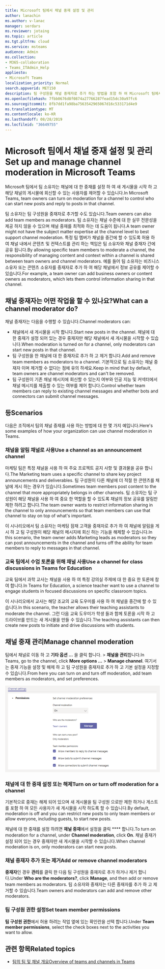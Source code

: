 ```yaml
---
title: Microsoft 팀에서 채널 중재 설정 및 관리
author: lanachin
ms.author: v-lanac
manager: serdars
ms.reviewer: jotaing
ms.topic: article
ms.tgt.pltfrm: cloud
ms.service: msteams
audience: Admin
ms.collection:
- M365-collaboration
- Teams_ITAdmin_Help
appliesto:
- Microsoft Teams
localization_priority: Normal
search.appverid: MET150
description: 팀 구성원을 채널 중재자로 추가 하는 방법을 포함 하 여 Microsoft 팀에서 중재를 위해 채널을 설정 하는 방법에 대해 알아봅니다.
ms.openlocfilehash: 7fbb0676d8f0874a27766287fead15dc30a97fc6
ms.sourcegitcommit: 8fb7dd1fa98ba7563542965067d16c533171d4e9
ms.translationtype: MT
ms.contentlocale: ko-KR
ms.lasthandoff: 08/28/2019
ms.locfileid: "36649755"
---
```

# <a name="set-up-and-manage-channel-moderation-in-microsoft-teams"></a><span data-ttu-id="32d44-103">Microsoft 팀에서 채널 중재 설정 및 관리</span><span class="sxs-lookup"><span data-stu-id="32d44-103">Set up and manage channel moderation in Microsoft Teams</span></span>

<span data-ttu-id="32d44-104">Microsoft 팀에서 팀 소유자는 채널에 대 한 중재를 설정 하 여 새 게시물을 시작 하 고 해당 채널의 게시물에 회신할 수 있는 사용자를 제어할 수 있습니다.</span><span class="sxs-lookup"><span data-stu-id="32d44-104">In Microsoft Teams, team owners can turn on moderation for a channel to control who can start new posts and reply to posts in that channel.</span></span>

<span data-ttu-id="32d44-105">팀 소유자는 팀 구성원을 중재자로 추가할 수도 있습니다.</span><span class="sxs-lookup"><span data-stu-id="32d44-105">Team owners can also add team members as moderators.</span></span> <span data-ttu-id="32d44-106">팀 소유자는 채널 수준에 대 한 실무 전문성을 제공 하지 않을 수 있으며 채널 중재를 최적화 하는 데 도움이 됩니다.</span><span class="sxs-lookup"><span data-stu-id="32d44-106">A team owner might not have the subject matter expertise at the channel level to best support channel moderation.</span></span> <span data-ttu-id="32d44-107">특정 팀 멤버가 채널을 중간에 할 수 있도록 허용 하 여 채널 내에서 콘텐츠 및 컨텍스트를 관리 하는 책임은 팀 소유자와 채널 중재자 간에 공유 됩니다.</span><span class="sxs-lookup"><span data-stu-id="32d44-107">By allowing specific team members to moderate a channel, the responsibility of managing content and context within a channel is shared between team owners and channel moderators.</span></span> <span data-ttu-id="32d44-108">예를 들어 팀 소유자는 비즈니스 소유자 또는 콘텐츠 소유자를 중재자로 추가 하 여 해당 채널에서 정보 공유를 제어할 수 있습니다.</span><span class="sxs-lookup"><span data-stu-id="32d44-108">For example, a team owner can add business owners or content owners as moderators, which lets them control information sharing in that channel.</span></span>

## <a name="what-can-a-channel-moderator-do"></a><span data-ttu-id="32d44-109">채널 중재자는 어떤 작업을 할 수 있나요?</span><span class="sxs-lookup"><span data-stu-id="32d44-109">What can a channel moderator do?</span></span>

<span data-ttu-id="32d44-110">채널 중재자는 다음을 수행할 수 있습니다.</span><span class="sxs-lookup"><span data-stu-id="32d44-110">Channel moderators can:</span></span>

- <span data-ttu-id="32d44-111">채널에서 새 게시물을 시작 합니다.</span><span class="sxs-lookup"><span data-stu-id="32d44-111">Start new posts in the channel.</span></span> <span data-ttu-id="32d44-112">채널에 대 한 중재가 설정 되어 있는 경우 중재자만 해당 채널에서 새 게시물을 시작할 수 있습니다.</span><span class="sxs-lookup"><span data-stu-id="32d44-112">When moderation is turned on for a channel, only moderators can start new posts in that channel.</span></span>
- <span data-ttu-id="32d44-113">팀 구성원을 한 채널에 대 한 중재자로 추가 하 고 제거 합니다.</span><span class="sxs-lookup"><span data-stu-id="32d44-113">Add and remove team members as moderators to a channel.</span></span> <span data-ttu-id="32d44-114">기본적으로 팀 소유자는 채널 중재자 이며 제거할 수 없다는 점에 유의 하세요.</span><span class="sxs-lookup"><span data-stu-id="32d44-114">Keep in mind that by default, team owners are channel moderators and can't be removed.</span></span>
- <span data-ttu-id="32d44-115">팀 구성원이 기존 채널 메시지에 회신할 수 있는지 여부와 인공 지능 및 커넥터에서 채널 메시지를 제출할 수 있는 여부를 제어 합니다.</span><span class="sxs-lookup"><span data-stu-id="32d44-115">Control whether team members can reply to existing channel messages and whether bots and connectors can submit channel messages.</span></span>

## <a name="scenarios"></a><span data-ttu-id="32d44-116">등</span><span class="sxs-lookup"><span data-stu-id="32d44-116">Scenarios</span></span>

<span data-ttu-id="32d44-117">다음은 조직에서 팀의 채널 중재를 사용 하는 방법에 대 한 몇 가지 예입니다.</span><span class="sxs-lookup"><span data-stu-id="32d44-117">Here's some examples of how your organization can use channel moderation in Teams.</span></span>

### <a name="use-a-channel-as-an-announcement-channel"></a><span data-ttu-id="32d44-118">채널을 알림 채널로 사용</span><span class="sxs-lookup"><span data-stu-id="32d44-118">Use a channel as an announcement channel</span></span>

<span data-ttu-id="32d44-119">마케팅 팀은 특정 채널을 사용 하 여 주요 프로젝트 공지 사항 및 결과물을 공유 합니다.</span><span class="sxs-lookup"><span data-stu-id="32d44-119">The Marketing team uses a specific channel to share key project announcements and deliverables.</span></span> <span data-ttu-id="32d44-120">팀 구성원이 다른 채널에 더 적절 한 콘텐츠를 채널에 게시 하는 경우가 있습니다.</span><span class="sxs-lookup"><span data-stu-id="32d44-120">Sometimes team members post content to the channel that more appropriately belongs in other channels.</span></span> <span data-ttu-id="32d44-121">팀 소유자는 팀 구성원이 해당 채널을 사용 하 여 중요 한 역할을 할 수 있도록 채널의 정보 공유를 알림만 제한 하려고 합니다.</span><span class="sxs-lookup"><span data-stu-id="32d44-121">The team owner wants to restrict information sharing in the channel to only announcements so that team members can use that channel to stay on top of what's important.</span></span>

<span data-ttu-id="32d44-122">이 시나리오에서 팀 소유자는 마케팅 잠재 고객을 중재자로 추가 하 여 채널에 알림을 게시 하 고 팀 구성원이 해당 채널의 메시지에 회신 하는 기능을 해제할 수 있습니다.</span><span class="sxs-lookup"><span data-stu-id="32d44-122">In this scenario, the team owner adds Marketing leads as moderators so they can post announcements in the channel and turns off the ability for team members to reply to messages in that channel.</span></span>

### <a name="use-a-channel-for-class-discussions-in-teams-for-education"></a><span data-ttu-id="32d44-123">교육 팀에서 수업 토론을 위해 채널 사용</span><span class="sxs-lookup"><span data-stu-id="32d44-123">Use a channel for class discussions in Teams for Education</span></span>

<span data-ttu-id="32d44-124">교육 팀에서 과학 교사는 채널을 사용 하 여 특정 강의실 주제에 대 한 중요 한 토론에 참여 합니다.</span><span class="sxs-lookup"><span data-stu-id="32d44-124">In Teams for Education, a science teacher want to use a channel to engage students in focused discussions on specific classroom topics.</span></span>

<span data-ttu-id="32d44-125">이 시나리오에서 교사는 해당 조교의 교육 도우미를 사용 하 여 채널을 중간에 할 수 있습니다.</span><span class="sxs-lookup"><span data-stu-id="32d44-125">In this scenario, the teacher allows their teaching assistants to moderate the channel.</span></span> <span data-ttu-id="32d44-126">그런 다음 교육 도우미가 학생 들과 함께 토론을 시작 하 고 드라이브를 만드는 새 게시물을 만들 수 있습니다.</span><span class="sxs-lookup"><span data-stu-id="32d44-126">The teaching assistants can then create new posts to initiate and drive discussions with students.</span></span>

## <a name="manage-channel-moderation"></a><span data-ttu-id="32d44-127">채널 중재 관리</span><span class="sxs-lookup"><span data-stu-id="32d44-127">Manage channel moderation</span></span>

<span data-ttu-id="32d44-128">팀에서 채널로 이동 하 고 **기타 옵션 ...** 을 클릭 합니다.  >  **채널을 관리**합니다.</span><span class="sxs-lookup"><span data-stu-id="32d44-128">In Teams, go to the channel, click **More options ...** > **Manage channel**.</span></span> <span data-ttu-id="32d44-129">여기서는 중재 기능을 설정 및 해제 하 고 팀 구성원을 중재자로 추가 하 고 기본 설정을 지정할 수 있습니다.</span><span class="sxs-lookup"><span data-stu-id="32d44-129">From here you can turn on and turn off moderation, add team members as moderators, and set preferences.</span></span>

![manage-channel-moderation-in-teams-preferences](media/manage-channel-moderation-in-teams-preferences.png)

### <a name="turn-on-or-turn-off-moderation-for-a-channel"></a><span data-ttu-id="32d44-131">채널에 대 한 중재 설정 또는 해제</span><span class="sxs-lookup"><span data-stu-id="32d44-131">Turn on or turn off moderation for a channel</span></span>

<span data-ttu-id="32d44-132">기본적으로 중재는 해제 되어 있으며 새 게시물을 팀 구성원 으로만 제한 하거나 게스트를 포함 하 여 모든 사용자가 새 게시물을 시작 하도록 할 수 있습니다.</span><span class="sxs-lookup"><span data-stu-id="32d44-132">By default, moderation is off and you can restrict new posts to only team members or allow everyone, including guests, to start new posts.</span></span>

<span data-ttu-id="32d44-133">채널에 대 한 중재를 설정 하려면 **채널 중재**에서 설정을 클릭 \*\*\*\* 합니다.</span><span class="sxs-lookup"><span data-stu-id="32d44-133">To turn on moderation for a channel, under **Channel moderation**, click **On**.</span></span> <span data-ttu-id="32d44-134">채널 중재가 설정 되어 있는 경우 중재자만 새 게시물을 시작할 수 있습니다.</span><span class="sxs-lookup"><span data-stu-id="32d44-134">When channel moderation is on, only moderators can start new posts.</span></span> 

### <a name="add-or-remove-channel-moderators"></a><span data-ttu-id="32d44-135">채널 중재자 추가 또는 제거</span><span class="sxs-lookup"><span data-stu-id="32d44-135">Add or remove channel moderators</span></span>

<span data-ttu-id="32d44-136">**중재자**인 경우 **관리**를 클릭 한 다음 팀 구성원을 중재자로 추가 하거나 제거 합니다.</span><span class="sxs-lookup"><span data-stu-id="32d44-136">Under **Who are the moderators?**, click **Manage**, and then add or remove team members as moderators.</span></span> <span data-ttu-id="32d44-137">팀 소유자와 중재자는 다른 중재자를 추가 하 고 제거할 수 있습니다.</span><span class="sxs-lookup"><span data-stu-id="32d44-137">Team owners and moderators can add and remove other moderators.</span></span>  

### <a name="set-team-member-permissions"></a><span data-ttu-id="32d44-138">팀 구성원 권한 설정</span><span class="sxs-lookup"><span data-stu-id="32d44-138">Set team member permissions</span></span>

<span data-ttu-id="32d44-139">**팀 구성원 권한**에서 허용 하려는 작업 옆에 있는 확인란을 선택 합니다.</span><span class="sxs-lookup"><span data-stu-id="32d44-139">Under **Team member permissions**, select the check boxes next to the activities  you want to allow.</span></span>

## <a name="related-topics"></a><span data-ttu-id="32d44-140">관련 항목</span><span class="sxs-lookup"><span data-stu-id="32d44-140">Related topics</span></span>

- [<span data-ttu-id="32d44-141">팀의 팀 및 채널 개요</span><span class="sxs-lookup"><span data-stu-id="32d44-141">Overview of teams and channels in Teams</span></span>](teams-channels-overview.md)